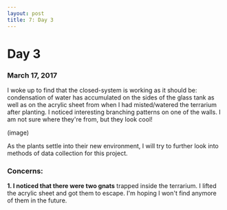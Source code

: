 ```yaml
---
layout: post
title: 7: Day 3
---
```


# Day 3

### March 17, 2017

I woke up to find that the closed-system is working as it should be: condensation of water has accumulated on the sides of the glass tank as well as on the acrylic sheet from when I had misted/watered the terrarium after planting. I noticed interesting branching patterns on one of the walls. I am not sure where they're from, but they look cool!

(image)

As the plants settle into their new environment, I will try to further look into methods of data collection for this project.

### Concerns:

**1. I noticed that there were two gnats** trapped inside the terrarium. I lifted the acrylic sheet and got them to escape. I'm hoping I won't find anymore of them in the future.
